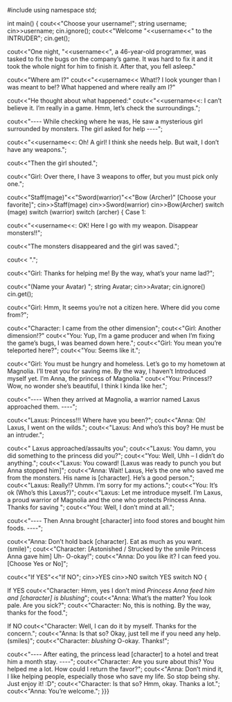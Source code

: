 #include <iostream>
using namespace std;

int main()
{
cout<<"Choose your username!";
string username;
cin>>username;
cin.ignore();
cout<<"Welcome "<<username<<" to the INTRUDER";
cin.get();

cout<<"One night, "<<username<<", a 46-year-old programmer, was tasked to fix the bugs on the company’s game. It was hard to fix it and it took the whole night for him to finish it. After that, you fell asleep."

cout<<"Where am I?"
cout<<"<<username<< What!? I look younger than I was meant to be!? What happened and where really am I?"

cout<<"He thought about what happened:"
cout<<"<<username<<: I can’t believe it. I’m really in a game. Hmm, let’s check the surroundings.";

cout<<"---- While checking where he was, He saw a mysterious girl surrounded by monsters. The girl asked for help ----";


cout<<"<<username<<: Oh! A girl! I think she needs help. But wait, I don’t have any weapons.";

cout<<"Then the girl shouted.";

cout<<"Girl: Over there, I have 3 weapons to offer, but you must pick only one.";


cout<<"Staff(mage)"<<"Sword(warrior)"<<"Bow (Archer)" [Choose your favorite]";
cin>>Staff(mage)
cin>>Sword(warrior)
cin>>Bow(Archer)
switch (mage) 
switch (warrior) 
switch (archer) 
{
Case 1:


cout<<"<<username<<: OK! Here I go with my weapon. Disappear monsters!!";

cout<<"The monsters disappeared and the girl was saved.";

cout<< ".";

cout<<"Girl: Thanks for helping me! By the way, what’s your name lad?";


cout<<"(Name your Avatar) ";
string Avatar;
cin>>Avatar;
cin.ignore()
cin.get();

cout<<"Girl: Hmm, It seems you’re not a citizen here. Where did you come from?";

cout<<"Character: I came from the other dimension";
cout<<"Girl: Another dimension!?"
cout<<"You: Yup, I’m a game producer and when I’m fixing the game’s bugs, I was beamed down here.";
cout<<"Girl: You mean you’re teleported here?";
cout<<"You: Seems like it.";

cout<<"Girl: You must be hungry and homeless. Let’s go to my hometown at Magnolia. I’ll treat you for saving me. By the way, I haven’t Introduced myself yet. I’m Anna, the princess of Magnolia."
cout<<"You: Princess!? Wow, no wonder she’s beautiful, I think I kinda like her.";

cout<<"---- When they arrived at Magnolia, a warrior named Laxus approached them. ----";

cout<<"Laxus: Princess!!! Where have you been?";
cout<<"Anna: Oh! Laxus, I went on the wilds.";
cout<<"Laxus: And who’s this boy? He must be an intruder.";


cout<<"	Laxus approached/assaults you";
cout<<"Laxus: You damn, you did something to the princess did you?";
cout<<"You: Well, Uhh – I didn’t do anything.";
cout<<"Laxus: You coward! [Laxus was ready to punch you but Anna stopped him]";
cout<<"Anna: Wait! Laxus, He’s the one who saved me from the monsters. His name is [character]. He’s a good person.";
cout<<"Laxus: Really!? Uhmm. I’m sorry for my actions.";
cout<<"You: It’s ok (Who’s this Laxus?)";
cout<<"Laxus: Let me introduce myself. I’m Laxus, a proud warrior of Magnolia and the one who protects Princess Anna. Thanks for saving ";
cout<<"You: Well, I don’t mind at all.";


cout<<"---- Then Anna brought [character] into food stores and bought him foods. ----";



cout<<"Anna: Don’t hold back [character]. Eat as much as you want. (smile)";
cout<<"Character: [Astonished / Strucked by the smile Princess Anna gave him] Uh- O-okay!";
cout<<"Anna: Do you like it? I can feed you. [Choose Yes or No]";

cout<<"If YES"<<"If NO";
cin>>YES
cin>>NO
switch YES
switch NO
{

If YES
cout<<"Character: Hmm, yes I don’t mind *Princess Anna feed him and [character] is blushing*";
cout<<"Anna: What’s the matter? You look pale. Are you sick?";
cout<<"Character: No, this is nothing. By the way, thanks for the food.";

If NO 
cout<<"Character: Well, I can do it by myself. Thanks for the concern.";
cout<<"Anna: Is that so? Okay, just tell me if you need any help. (smiles)";
cout<<"Character: *blushing* O-okay. Thanks!";

cout<<"---- After eating, the princess lead [character] to a hotel and treat him a month stay. ----";
cout<<"Character: Are you sure about this? You helped me a lot. How could I return the favor?";
cout<<"Anna: Don’t mind it, I like helping people, especially those who save my life. So stop being shy. Just enjoy it! :D";
cout<<"Character: Is that so? Hmm, okay. Thanks a lot.";
cout<<"Anna: You’re welcome.";
}}}

